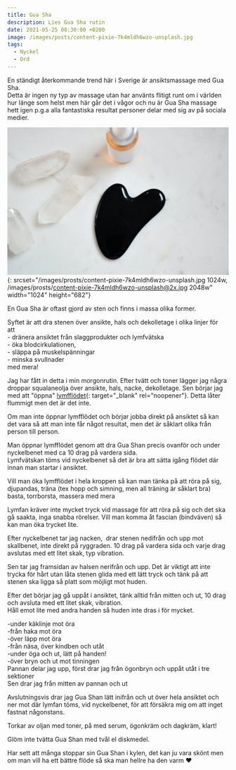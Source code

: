 ```yaml
---
title: Gua Sha
description: Lies Gua Sha rutin
date: 2021-05-25 08:30:00 +0200
image: /images/posts/content-pixie-7k4mldh6wzo-unsplash.jpg
tags:
  - Nyckel
  - Ord
---
```

En ständigt &aring;terkommande trend här i Sverige är ansiktsmassage med Gua Sha.&nbsp;<br>Detta är ingen ny typ av massage utan har använts flitigt runt om i världen hur länge som helst men här g&aring;r det i v&aring;gor och nu är Gua Sha massage hett igen p.g.a alla fantastiska resultat personer delar med sig av p&aring; sociala medier.

![](/images/prosts/content-pixie-7k4mldh6wzo-unsplash.jpg){: srcset="/images/prosts/content-pixie-7k4mldh6wzo-unsplash.jpg 1024w, /images/prosts/content-pixie-7k4mldh6wzo-unsplash@2x.jpg 2048w" width="1024" height="682"}

En Gua Sha är oftast gjord av sten och finns i massa olika former.

Syftet är att dra stenen över ansikte, hals och dekolletage i olika linjer för att&nbsp;<br>\- dränera ansiktet fr&aring;n slaggprodukter och lymfvätska<br>\- öka blodcirkulationen,&nbsp;<br>\- släppa p&aring; muskelspänningar&nbsp;<br>\- minska svullnader<br>med mera\!&nbsp;

Jag har f&aring;tt in detta i min morgonrutin. Efter tvätt och toner lägger jag n&aring;gra droppar squalaneolja över ansikte, hals, nacke, dekolletage. Sen börjar jag med att "öppna" [lymfflödet](https://www.1177.se/liv--halsa/sa-fungerar-kroppen/lymfsystemet/#:~:text=Lymfsystemet%20best%C3%A5r%20av%20flera%20delar,kan%20vara%20skadligt%20f%C3%B6r%20kroppen){: target="_blank" rel="noopener"}. Detta l&aring;ter flummigt men det är det inte.

Om man inte öppnar lymfflödet och börjar jobba direkt p&aring; ansiktet s&aring; kan det vara s&aring; att man inte f&aring;r n&aring;got resultat, men det är s&aring;klart olika fr&aring;n person till person.&nbsp;

Man öppnar lymfflödet genom att dra Gua Shan precis ovanför och under nyckelbenet med ca 10 drag p&aring; vardera sida.<br>Lymfvätskan töms vid nyckelbenet s&aring; det är bra att sätta ig&aring;ng flödet där innan man startar i ansiktet.

Vill man öka lymfflödet i hela kroppen s&aring; kan man tänka p&aring; att röra p&aring; sig, djupandas, träna (tex hopp och simning, men all träning är s&aring;klart bra) basta, torrborsta, massera med mera

Lymfan kräver inte mycket tryck vid massage för att röra p&aring; sig och det ska g&aring; saakta, inga snabba rörelser. Vill man komma &aring;t fascian (bindväven) s&aring; kan man öka trycket lite.

Efter nyckelbenet tar jag nacken, &nbsp;drar stenen nedifr&aring;n och upp mot skallbenet, inte direkt p&aring; ryggraden. 10 drag p&aring; vardera sida och varje drag avslutas med ett litet skak, typ vibration.

Sen tar jag framsidan av halsen nerifr&aring;n och upp. Det är viktigt att inte trycka för h&aring;rt utan l&aring;ta stenen glida med ett lätt tryck och tänk p&aring; att stenen ska ligga s&aring; platt som möjligt mot huden.

Efter det börjar jag g&aring; upp&aring;t i ansiktet, tänk alltid fr&aring;n mitten och ut, 10 drag och avsluta med ett litet skak, vibration.<br>H&aring;ll emot lite med andra handen s&aring; huden inte dras i för mycket.

\-under käklinje mot öra<br>\-fr&aring;n haka mot öra<br>\-över läpp mot öra<br>\-fr&aring;n näsa, över kindben och ut&aring;t&nbsp;<br>\-under öga och ut, lätt p&aring; handen\!&nbsp;<br>\-över bryn och ut mot tinningen<br>Pannan delar jag upp, först drar jag fr&aring;n ögonbryn och upp&aring;t ut&aring;t i tre sektioner<br>Sen drar jag fr&aring;n mitten av pannan och ut

Avslutningsvis drar jag Gua Shan lätt inifr&aring;n och ut över hela ansiktet och ner mot där lymfan töms, vid nyckelbenet, för att försäkra mig om att inget fastnat n&aring;gonstans.

Torkar av oljan med toner, p&aring; med serum, ögonkräm och dagkräm, klart\!

Glöm inte tvätta Gua Shan med tv&aring;l el diskmedel.

Har sett att m&aring;nga stoppar sin Gua Shan i kylen, det kan ju vara skönt men om man vill ha ett bättre flöde s&aring; ska man hellre ha den varm ❤️
